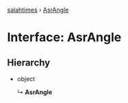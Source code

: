 [salahtimes](../README.md) › [AsrAngle](asrangle.md)

# Interface: AsrAngle

## Hierarchy

* object

  ↳ **AsrAngle**
